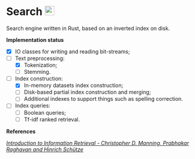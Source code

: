 # Search <img alt="Rust's Crab" width="25px" src="https://rustacean.net/assets/rustacean-flat-noshadow.png"/>

Search engine written in Rust, based on an inverted index on disk.

**Implementation status** 
- [x] IO classes for writing and reading bit-streams;
- [ ] Text preprocessing: 
  - [x] Tokenization;
  - [ ] Stemming.
- [ ] Index construction:
  - [x] In-memory datasets index construction;
  - [ ] Disk-based partial index construction and merging;
  - [ ] Additional indexes to support things such as spelling correction.
- [ ] Index queries:
  - [ ] Boolean queries;
  - [ ] Tf-idf ranked retrieval.

**References**

[*Introduction to Information Retrieval - Christopher D. Manning, Prabhakar Raghavan and Hinrich Schütze*](https://nlp.stanford.edu/IR-book/information-retrieval-book.html)